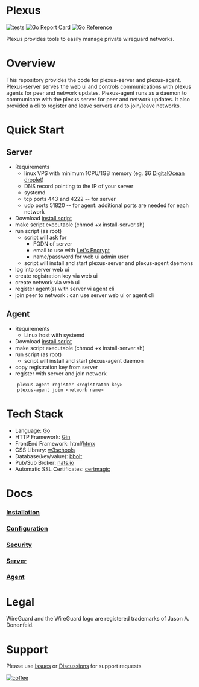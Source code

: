 Plexus
======
![tests](https://github.com/devilcove/plexus/actions/workflows/integrationtest.yml/badge.svg)
[![Go Report Card](https://goreportcard.com/badge/github.com/devilcove/pleuxs?style=flat-square)](https://goreportcard.com/report/github.com/devilcove/plexus)
[![Go Reference](https://pkg.go.dev/badge/github.com/devilcove/plexus.svg)](https://pkg.go.dev/github.com/devilcove/plexus)

Plexus provides tools to easily manage private wireguard networks.

Overview
========
This repository provides the code for plexus-server and plexus-agent.
Plexus-server serves the web ui and controls communications with plexus agents for peer and network updates.
Plexus-agent runs as a daemon to communicate with the plexus server for peer and network updates.  It also provided a cli to register and leave servers and to join/leave networks.

Quick Start
==========
Server
------
* Requirements
    * linux VPS with minimum 1CPU/1GB memory (eg.  $6 [DigitalOcean droplet](https://m.do.co/c/17e44f225e2e))
    * DNS record pointing to the IP of your server
    * systemd
    * tcp ports 443 and 4222  -- for server
    * udp ports 51820 -- for agent: additional ports are needed for each network 
* Download [install script](https://raw.githubusercontent.com/devilcove/plexus/master/scripts/install-server.sh)
* make script executable (chmod +x install-server.sh)
* run script  (as root)
    * script will ask for
        * FQDN of server
        * email to use with [Let's Encrypt](https://letsencrypt.org)
        * name/password for web ui admin user
    * script will install and start plexus-server and plexus-agent daemons
* log into server web ui
* create registration key via web ui
* create network via web ui
* register agent(s) with server vi agent cli
* join peer to network :  can use server web ui or agent cli

Agent
-----
* Requirements
    * Linux host with systemd
* Download [install script](https://raw.githubusercontent.com/devilcove/plexus/master/scripts/install-agent.sh)
* make script executable (chmod +x install-server.sh)
* run script  (as root)
    * script will install and start plexus-agent daemon
* copy registration key from server
* register with server and join network
```
    plexus-agent register <registraton key>
    plexus-agent join <network name>
```

Tech Stack
==========
* Language: [Go](https://go.dev)
* HTTP Framework: [Gin](https://github.com/gin-gonic/gin)
* FrontEnd Framework: html/[htmx](https://htmx.org)
* CSS Library: [w3schools](https://w3schools.com/w3css)
* Database(key/value): [bbolt](https://github.com/etcd-io/bbolt)
* Pub/Sub Broker: [nats.io](https://nats.io)
* Automatic SSL Certificates: [certmagic](https://github.com/caddyserver/certmagic)

Docs
====
### [Installation](docs/install.md)
### [Configuration](docs/configuration.md)
### [Security](docs/security.md)
### [Server](docs/server.md)
### [Agent](docs/agent.md)

Legal
=====
WireGuard and the WireGuard logo are registered trademarks of Jason A. Donenfeld.

Support
=======
Please use [Issues](https://github.com/devilcove/plexus/issues) or [Discussions](https://github.com/devilcove/plexus/discussions) for support requests

[![coffee](https://cdn.buymeacoffee.com/buttons/v2/default-blue.png)](https://www.buymeacoffee.com/mkasun)
